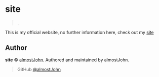 # site

> .

This is my official website, no further information here, check out my [site](https://almostjohn.vercel.app/)

## Author

**site** © [almostJohn](https://github.com/almostJohn).
Authored and maintained by almostJohn.

> GitHub [@almostJohn](https://github.com/almostJohn)
